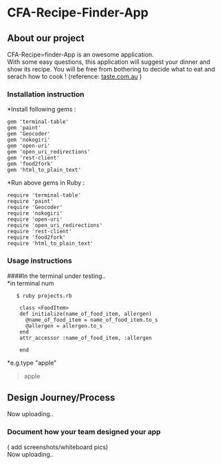 # CFA-Recipe-Finder-App

## About our project
  CFA-Recipe=finder-App is an owesome application.  
  With some easy questions, this application will suggest your dinner and show its recipe.
  You will be free from bothering to decide what to eat and serach how to cook ! 
   (reference: [taste.com.au](http://www.taste.com.au/) )

### Installation instruction
*Install following gems :    
```
gem 'terminal-table'  
gem 'paint'  
gem 'Geocoder'  
gem 'nokogiri'  
gem 'open-uri'  
gem 'open_uri_redirections'  
gem 'rest-client'  
gem 'food2fork'  
gem 'html_to_plain_text'  
 ```  
*Run above gems in Ruby :  
```
require 'terminal-table'  
require 'paint'  
require 'Geocoder'  
require 'nokogiri'  
require 'open-uri'  
require 'open_uri_redirections'  
require 'rest-client'  
require 'food2fork'  
require 'html_to_plain_text'  
```  
### Usage instructions  
####In the terminal
under testing..  
*in terminal num

`   $ ruby projects.rb`
```
    class <FoodItem>
    def initialize(name_of_food_item, allergen)
      @name_of_food_item = name_of_food_item.to_s
      @allergen = allergen.to_s
    end
    attr_accessor :name_of_food_item, :allergen

    end
```


*e.g.type "apple"
> apple


## Design Journey/Process
Now uploading..  

### Document how your team designed your app  
( add screenshots/whiteboard pics)  
Now uploading..  
